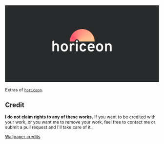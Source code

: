 ![Horiceon](https://raw.githubusercontent.com/shiftgeist/horiceon/main/.github/horiceon.png)

Extras of [`horiceon`](https://github.com/shiftgeist/horiceon).

## Credit

**I do not claim rights to any of these works.** If you want to be credited with your work, or you want me to remove your work, feel free to contact me or submit a pull request and I'll take care of it.

[Wallpaper credits](https://github.com/shiftgeist/horiceon-extra/tree/main/dot_local/share/wallpapers#credit)
